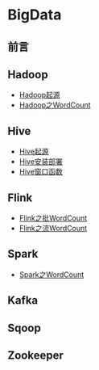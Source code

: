 # BigData
## 前言

## Hadoop
- [Hadoop起源]()
- [Hadoop之WordCount](https://github.com/heyzeng/BigData/tree/master/hadoop/src/main/java/com/wordcount)

## Hive
- [Hive起源](https://github.com/heyzeng/BigData/blob/master/hive/src/main/java/hive(1)%EF%BC%9A%E8%B5%B7%E6%BA%90.md)
- [Hive安装部署](https://github.com/heyzeng/BigData/blob/master/hive/src/main/java/hive(2):%20%E5%AE%89%E8%A3%85%E9%83%A8%E7%BD%B2.md)
- [Hive窗口函数]()

## Flink
- [Flink之批WordCount](https://github.com/heyzeng/BigData/blob/master/flink/src/main/java/com/wordcount/BatchWordCount.java)
- [Flink之流WordCount](https://github.com/heyzeng/BigData/blob/master/flink/src/main/java/com/wordcount/StreamWordCount.java)

## Spark
- [Spark之WordCount]()
## Kafka

## Sqoop

## Zookeeper

